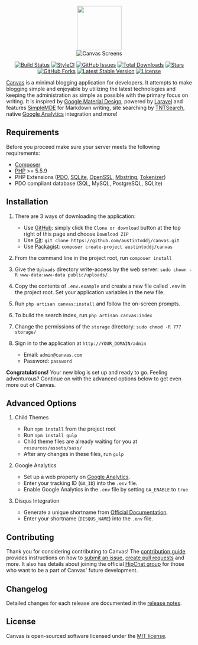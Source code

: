 <p align="center">
<img src="http://canvas.toddaustin.io/img/logo.gif" width="120">
<br>
<img src="https://raw.githubusercontent.com/austintoddj/canvas/gh-pages/img/readme.jpg" alt="Canvas Screens">
</p>

<p align="center">
<a href="https://travis-ci.org/austintoddj/canvas" target="_blank"><img src="https://travis-ci.org/austintoddj/canvas.svg?branch=master" alt="Build Status"></a> 
<a href="https://styleci.io/repos/52815899" target="_blank"><img src="https://styleci.io/repos/52815899/shield?style=flat" alt="StyleCI"></a>
<a href="https://github.com/austintoddj/canvas/issues"><img src="https://img.shields.io/github/issues/austintoddj/canvas.svg" alt="GitHub Issues"></a>
<a href="https://packagist.org/packages/austintoddj/canvas" target="_blank"><img src="https://poser.pugx.org/austintoddj/canvas/downloads" alt="Total Downloads"></a>
<a href="https://github.com/austintoddj/canvas/stargazers"><img src="https://img.shields.io/github/stars/austintoddj/canvas.svg" alt="Stars"></a>
<a href="https://github.com/austintoddj/canvas/network"><img src="https://img.shields.io/github/forks/austintoddj/canvas.svg" alt="GitHub Forks"></a>
<a href="https://packagist.org/packages/austintoddj/canvas" target="_blank"><img src="https://poser.pugx.org/austintoddj/canvas/v/stable" alt="Latest Stable Version"></a>
<a href="https://github.com/austintoddj/canvas/blob/master/LICENSE"><img src="https://poser.pugx.org/austintoddj/canvas/license" alt="License"></a>
</p>

[Canvas](http://canvas.toddaustin.io) is a minimal blogging application for developers. It attempts to make blogging simple and enjoyable by utilizing the latest technologies and keeping the administration as simple as possible with the primary focus on writing. It is inspired by [Google Material Design](https://material.google.com), powered by [Laravel](https://laravel.com) and features [SimpleMDE](https://simplemde.com) for Markdown writing, site searching by [TNTSearch](https://github.com/teamtnt/tntsearch), native [Google Analytics](https://www.google.com/analytics/#?modal_active=none) integration and more!

## Requirements

Before you proceed make sure your server meets the following requirements:

- [Composer](https://getcomposer.org/)
- [PHP](https://php.net/) >= 5.5.9
- PHP Extensions ([PDO](http://php.net/manual/en/book.pdo.php), [SQLite](http://php.net/manual/en/book.sqlite.php), [OpenSSL](http://php.net/manual/en/book.openssl.php), [Mbstring](http://php.net/manual/en/book.mbstring.php), [Tokenizer](http://php.net/manual/en/book.tokenizer.php))
- PDO compliant database (SQL, MySQL, PostgreSQL, SQLite)

## Installation

1. There are 3 ways of downloading the application:
    * Use [GitHub](https://github.com): simply click the `Clone or download` button at the top right of this page and choose `Download ZIP`
    * Use [Git](https://git-scm.com): `git clone https://github.com/austintoddj/canvas.git`
    * Use [Packagist](https://packagist.org): `composer create-project austintoddj/canvas`
    
2. From the command line in the project root, run `composer install`
3. Give the `Uploads` directory write-access by the web server: `sudo chown -R www-data:www-data public/uploads/`
4. Copy the contents of `.env.example` and create a new file called `.env` in the project root. Set your application variables in the new file.
5. Run `php artisan canvas:install` and follow the on-screen prompts.
6. To build the search index, run `php artisan canvas:index`
7. Change the permissions of the `storage` directory: `sudo chmod -R 777 storage/`
8. Sign in to the application at `http://YOUR_DOMAIN/admin`
    * Email: `admin@canvas.com`
    * Password: `password`
    
**Congratulations!** Your new blog is set up and ready to go. Feeling adventurous? Continue on with the advanced options below to get even more out of Canvas.

## Advanced Options

1. Child Themes
    * Run `npm install` from the project root
    * Run `npm install gulp`
    * Child theme files are already waiting for you at `resources/assets/sass/`
    * After any changes in these files, run `gulp`
    
2. Google Analytics
    * Set up a web property on [Google Analytics](https://www.google.com/analytics/#?modal_active=none).
    * Enter your tracking ID (`GA_ID`) into the `.env` file.
    * Enable Google Analytics in the `.env` file by setting `GA_ENABLE` to `true`
    
3. Disqus Integration
    * Generate a unique shortname from [Official Documentation](https://help.disqus.com/customer/portal/articles/466208-what-s-a-shortname-).
    * Enter your shortname (`DISQUS_NAME`) into the `.env` file.

## Contributing

Thank you for considering contributing to Canvas! The [contribution guide](https://github.com/austintoddj/Canvas/blob/master/CONTRIBUTING.md) provides instructions on how to [submit an issue](https://github.com/austintoddj/canvas/issues), [create pull requests](https://github.com/austintoddj/canvas/pulls) and more. It also has details about joining the official [HipChat group](https://canvas-blog.hipchat.com/home) for those who want to be a part of Canvas' future development.

## Changelog

Detailed changes for each release are documented in the [release notes](https://github.com/austintoddj/Canvas/releases).

## License

Canvas is open-sourced software licensed under the [MIT license](https://github.com/austintoddj/Canvas/blob/master/LICENSE).
